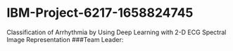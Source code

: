 # IBM-Project-6217-1658824745
Classification of Arrhythmia by Using Deep Learning with 2-D ECG Spectral Image Representation
###Team Leader:
